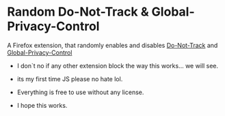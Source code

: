 # Random Do-Not-Track & Global-Privacy-Control

A Firefox extension, that randomly enables and disables [Do-Not-Track](https://support.mozilla.org/en-US/kb/how-do-i-turn-do-not-track-feature) and [Global-Privacy-Control](https://support.mozilla.org/en-US/kb/global-privacy-control)

* I don`t no if any other extension block the way this works... we will see.

* its my first time JS please no hate lol.
* Everything is free to use without any license.
* I hope this works.
